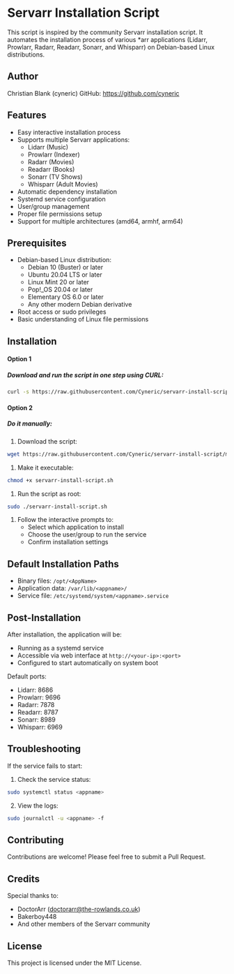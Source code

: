 # Servarr Installation Script

This script is inspired by the community Servarr installation script. It automates the installation process of various *arr applications (Lidarr, Prowlarr, Radarr, Readarr, Sonarr, and Whisparr) on Debian-based Linux distributions.

## Author

Christian Blank (cyneric)
GitHub: https://github.com/cyneric

## Features

- Easy interactive installation process
- Supports multiple Servarr applications:
  - Lidarr (Music)
  - Prowlarr (Indexer)
  - Radarr (Movies)
  - Readarr (Books)
  - Sonarr (TV Shows)
  - Whisparr (Adult Movies)
- Automatic dependency installation
- Systemd service configuration
- User/group management
- Proper file permissions setup
- Support for multiple architectures (amd64, armhf, arm64)

## Prerequisites

- Debian-based Linux distribution:
  - Debian 10 (Buster) or later
  - Ubuntu 20.04 LTS or later
  - Linux Mint 20 or later
  - Pop!_OS 20.04 or later
  - Elementary OS 6.0 or later
  - Any other modern Debian derivative
- Root access or sudo privileges
- Basic understanding of Linux file permissions

## Installation

#### Option 1
##### Download and run the script in one step using CURL:
```bash
curl -s https://raw.githubusercontent.com/Cyneric/servarr-install-script/main/servarr-install-script.sh | sudo bash
```

#### Option 2
##### Do it manually:
1. Download the script:
```bash
wget https://raw.githubusercontent.com/Cyneric/servarr-install-script/main/servarr-install-script.sh
```

1. Make it executable:
```bash
chmod +x servarr-install-script.sh
```

1. Run the script as root:
```bash
sudo ./servarr-install-script.sh
```

1. Follow the interactive prompts to:
   - Select which application to install
   - Choose the user/group to run the service
   - Confirm installation settings

## Default Installation Paths

- Binary files: `/opt/<AppName>`
- Application data: `/var/lib/<appname>/`
- Service file: `/etc/systemd/system/<appname>.service`

## Post-Installation

After installation, the application will be:
- Running as a systemd service
- Accessible via web interface at `http://<your-ip>:<port>`
- Configured to start automatically on system boot

Default ports:
- Lidarr: 8686
- Prowlarr: 9696
- Radarr: 7878
- Readarr: 8787
- Sonarr: 8989
- Whisparr: 6969

## Troubleshooting

If the service fails to start:

1. Check the service status:
```bash
sudo systemctl status <appname>
```

2. View the logs:
```bash
sudo journalctl -u <appname> -f
```


## Contributing

Contributions are welcome! Please feel free to submit a Pull Request.

## Credits

Special thanks to:
- DoctorArr (doctorarr@the-rowlands.co.uk)
- Bakerboy448
- And other members of the Servarr community

## License

This project is licensed under the MIT License.
